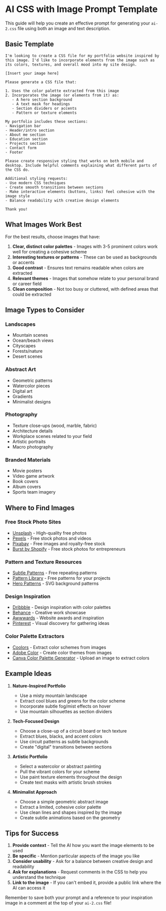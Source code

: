 # AI CSS with Image Prompt Template

This guide will help you create an effective prompt for generating your `ai-2.css` file using both an image and text description.

## Basic Template

```
I'm looking to create a CSS file for my portfolio website inspired by this image. I'd like to incorporate elements from the image such as its colors, textures, and overall mood into my site design.

[Insert your image here]

Please generate a CSS file that:

1. Uses the color palette extracted from this image
2. Incorporates the image (or elements from it) as:
   - A hero section background
   - A text mask for headings
   - Section dividers or accents
   - Pattern or texture elements

My portfolio includes these sections:
- Navigation bar
- Header/intro section
- About me section
- Education section
- Projects section
- Contact form
- Footer

Please create responsive styling that works on both mobile and desktop. Include helpful comments explaining what different parts of the CSS do.

Additional styling requests:
- Use modern CSS techniques
- Create smooth transitions between sections
- Make interactive elements (buttons, links) feel cohesive with the image style
- Balance readability with creative design elements

Thank you!
```

## What Images Work Best

For the best results, choose images that have:

1. **Clear, distinct color palettes** - Images with 3-5 prominent colors work well for creating a cohesive scheme
2. **Interesting textures or patterns** - These can be used as backgrounds or accents
3. **Good contrast** - Ensures text remains readable when colors are extracted
4. **Relevant themes** - Images that somehow relate to your personal brand or career field
5. **Clean composition** - Not too busy or cluttered, with defined areas that could be extracted

## Image Types to Consider

### Landscapes
- Mountain scenes
- Ocean/beach views
- Cityscapes
- Forests/nature
- Desert scenes

### Abstract Art
- Geometric patterns
- Watercolor pieces
- Digital art
- Gradients
- Minimalist designs

### Photography
- Texture close-ups (wood, marble, fabric)
- Architecture details
- Workplace scenes related to your field
- Artistic portraits
- Macro photography

### Branded Materials
- Movie posters
- Video game artwork
- Book covers
- Album covers
- Sports team imagery

## Where to Find Images

### Free Stock Photo Sites
- [Unsplash](https://unsplash.com/) - High-quality free photos
- [Pexels](https://www.pexels.com/) - Free stock photos and videos
- [Pixabay](https://pixabay.com/) - Free images and royalty-free stock
- [Burst by Shopify](https://burst.shopify.com/) - Free stock photos for entrepreneurs

### Pattern and Texture Resources
- [Subtle Patterns](https://www.toptal.com/designers/subtlepatterns/) - Free repeating patterns
- [Pattern Library](http://thepatternlibrary.com/) - Free patterns for your projects
- [Hero Patterns](https://www.heropatterns.com/) - SVG background patterns

### Design Inspiration
- [Dribbble](https://dribbble.com/) - Design inspiration with color palettes
- [Behance](https://www.behance.net/) - Creative work showcase
- [Awwwards](https://www.awwwards.com/) - Website awards and inspiration
- [Pinterest](https://www.pinterest.com/) - Visual discovery for gathering ideas

### Color Palette Extractors
- [Coolors](https://coolors.co/image-picker) - Extract color schemes from images
- [Adobe Color](https://color.adobe.com/create/image) - Create color themes from images
- [Canva Color Palette Generator](https://www.canva.com/colors/color-palette-generator/) - Upload an image to extract colors

## Example Ideas

1. **Nature-Inspired Portfolio**
    - Use a misty mountain landscape
    - Extract cool blues and greens for the color scheme
    - Incorporate subtle fog/mist effects on hover
    - Use mountain silhouettes as section dividers

2. **Tech-Focused Design**
    - Choose a close-up of a circuit board or tech texture
    - Extract blues, blacks, and accent colors
    - Use circuit patterns as subtle backgrounds
    - Create "digital" transitions between sections

3. **Artistic Portfolio**
    - Select a watercolor or abstract painting
    - Pull the vibrant colors for your scheme
    - Use paint texture elements throughout the design
    - Create text masks with artistic brush strokes

4. **Minimalist Approach**
    - Choose a simple geometric abstract image
    - Extract a limited, cohesive color palette
    - Use clean lines and shapes inspired by the image
    - Create subtle animations based on the geometry

## Tips for Success

1. **Provide context** - Tell the AI how you want the image elements to be used
2. **Be specific** - Mention particular aspects of the image you like
3. **Consider usability** - Ask for a balance between creative design and readability
4. **Ask for explanations** - Request comments in the CSS to help you understand the technique
5. **Link to the image** - If you can't embed it, provide a public link where the AI can access it

Remember to save both your prompt and a reference to your inspiration image in a comment at the top of your `ai-2.css` file!